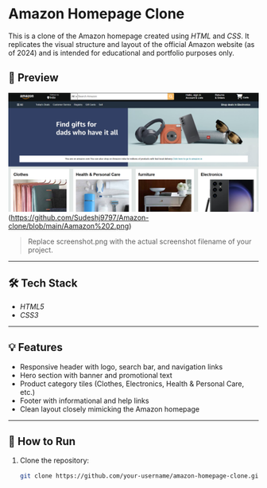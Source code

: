 # Amazon Homepage Clone

This is a clone of the Amazon homepage created using *HTML* and *CSS*. It replicates the visual structure and layout of the official Amazon website (as of 2024) and is intended for educational and portfolio purposes only.

## 📸 Preview

![Amazon Homepage Clone](https://github.com/Sudeshj9797/Amazon-clone/blob/main/amazon%20homepage%201.png)
(https://github.com/Sudeshj9797/Amazon-clone/blob/main/Aamazon%202.png)

> Replace screenshot.png with the actual screenshot filename of your project.

---

## 🛠 Tech Stack

- *HTML5*
- *CSS3*

---

## 💡 Features

- Responsive header with logo, search bar, and navigation links
- Hero section with banner and promotional text
- Product category tiles (Clothes, Electronics, Health & Personal Care, etc.)
- Footer with informational and help links
- Clean layout closely mimicking the Amazon homepage

---

## 🔧 How to Run

1. Clone the repository:
   ```bash
   git clone https://github.com/your-username/amazon-homepage-clone.git
